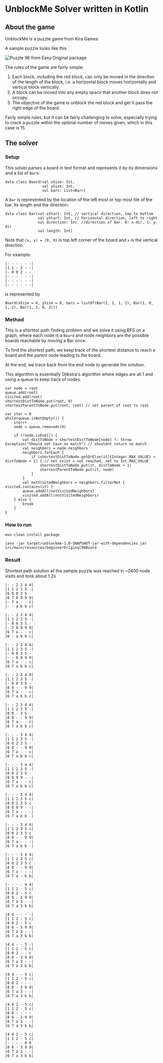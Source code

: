 # UnblockMe Solver written in Kotlin


## About the game
UnblockMe is a puzzle game from Kira Games

A sample puzzle looks like this

![Puzzle 96 from Easy Original package](https://github.com/wayneyu/unblockMeSolver/blob/master/doc/Screenshot_20180726-203231_resized.jpg)

The rules of the game are fairly simple:

1. Each block, including the red block, can only be moved in the direction of the length of the block, i.e. a horizontal block moves horizontally and vertical block vertically.
1. A block can be moved into any empty space that another block does not occupy.
1. The objective of the game is unblock the red block and get it pass the right edge of the board.

Fairly simple rules, but it can be fairly challenging to solve, especially trying to crack a puzzle within the optimal number of moves given, which in this case is 15.


## The solver

### Setup
This solver parses a board in text format and represents it by its dimensions and a list of `Bar`s:
```
data class Board(val xSize: Int,
                 val ySize: Int,
                 val bars: List<Bar>)
```

A `Bar` is represented by the location of the left most or top most tile of the bar, its length and the direction:
```
data class Bar(val xStart: Int, // vertical direction, top to bottom
               val yStart: Int, // horizontal direction, left to right
               val direction: Int, //direction of bar. 0: x-dir, 1: y-dir
               val length: Int)
```
Note that `(x, y) = (0, 0)` is top left corner of the board and `x` is the vertical direction.

For example:
```
|- - - - - -|
|1 1 - 2 - -|
|- 0 0 2 - -
|- - - - - -|
|- - - - - -|
|- - - - - -|
```
is represented by
```
Board(xSize = 6, ySize = 6, bars = listOf(Bar(2, 1, 1, 2), Bar(1, 0, 1, 2), Bar(1, 3, 0, 2)))
```

### Method
This is a shortest path finding problem and we solve it using BFS on a graph, where each node is a `Board` and node neighbors are the possible boards reachable by moving a Bar once.  

To find the shortest path, we keep track of the shortest distance to reach a board and the parent node leading to the board.  

At the end, we trace back from the end node to generate the solution.  

This algorithm is essentially Djikstra's algorithm where edges are all 1 and using a queue to keep track of nodes.  

```
var node = root
queue.add(root)
visited.add(root)
shortestDistToNode.put(root, 0)
shortestParentToNode.put(root, root) // set parent of root to root

var iter = 0
while(queue.isNotEmpty()) {
    iter++
    node = queue.removeAt(0)

    if (!node.isEnd()) {
        val distToNode = shortestDistToNode[node] ?: throw Exception("Should not have no match") // shouldnt return no match
        val neighbors = node.neighbors
        neighbors.forEach {
            if (shortestDistToNode.getOrElse(it){Integer.MAX_VALUE} > distToNode + 1) { // not exist = not reached, set to Int.MAX_VALUE
                shortestDistToNode.put(it, distToNode + 1)
                shortestParentToNode.put(it, node)
            }
        }
        val notVisitedNeighbors = neighbors.filterNot { visited.contains(it) }
        queue.addAll(notVisitedNeighbors)
        visited.addAll(notVisitedNeighbors)
    } else {
        break
    }
}
```

### How to run
```
mvn clean install package
```
```
java -jar target/unblockme-1.0-SNAPSHOT-jar-with-dependencies.jar src/main/resources/beginnerOriginal96Board
```

### Result
Shortest path solution af the sample puzzle was reached in ~2400 node visits and took about 1.2s

```
|- - 2 3 4 4|
|1 1 2 3 5 -|
|6 0 0 3 5 -
|6 7 8 8 9 9|
|- 7 a - - c|
|- - a b b c|
```
```
|- - 2 3 4 4|
|1 1 2 3 5 -|
|- 0 0 3 5 -
|- 7 8 8 9 9|
|6 7 a - - c|
|6 - a b b c|
```
```
|- - 2 3 4 4|
|1 1 2 3 5 -|
|- 0 0 3 5 -
|- - 8 8 9 9|
|6 7 a - - c|
|6 7 a b b c|
```
```
|- - 2 3 4 4|
|1 1 2 3 5 -|
|- 0 0 3 5 -
|8 8 - - 9 9|
|6 7 a - - c|
|6 7 a b b c|
```
```
|- - 2 3 4 4|
|1 1 2 3 5 -|
|0 0 - 3 5 -
|8 8 - - 9 9|
|6 7 a - - c|
|6 7 a b b c|
```
```
|- - - 3 4 4|
|1 1 2 3 5 -|
|0 0 2 3 5 -
|8 8 - - 9 9|
|6 7 a - - c|
|6 7 a b b c|
```
```
|- - - 3 4 4|
|1 1 2 3 5 -|
|0 0 2 3 5 -
|8 8 9 9 - -|
|6 7 a - - c|
|6 7 a b b c|
```
```
|- - - 3 4 4|
|1 1 2 3 5 c|
|0 0 2 3 5 c
|8 8 9 9 - -|
|6 7 a - - -|
|6 7 a b b -|
```
```
|- - - 3 4 4|
|1 1 2 3 5 c|
|0 0 2 3 5 c
|8 8 - - 9 9|
|6 7 a - - -|
|6 7 a b b -|
```
```
|- - - 3 4 4|
|1 1 2 3 5 c|
|0 0 2 3 5 c
|8 8 - - 9 9|
|6 7 a - - -|
|6 7 a - b b|
```
```
|- - - - 4 4|
|1 1 2 - 5 c|
|0 0 2 - 5 c
|8 8 - 3 9 9|
|6 7 a 3 - -|
|6 7 a 3 b b|
```
```
|4 4 - - - -|
|1 1 2 - 5 c|
|0 0 2 - 5 c
|8 8 - 3 9 9|
|6 7 a 3 - -|
|6 7 a 3 b b|
```
```
|4 4 - - 5 -|
|1 1 2 - 5 c|
|0 0 2 - - c
|8 8 - 3 9 9|
|6 7 a 3 - -|
|6 7 a 3 b b|
```
```
|4 4 - - 5 c|
|1 1 2 - 5 c|
|0 0 2 - - -
|8 8 - 3 9 9|
|6 7 a 3 - -|
|6 7 a 3 b b|
```
```
|4 4 2 - 5 c|
|1 1 2 - 5 c|
|0 0 - - - -
|8 8 - 3 9 9|
|6 7 a 3 - -|
|6 7 a 3 b b|
```
```
|4 4 2 - 5 c|
|1 1 2 - 5 c|
|- - - - 0 0
|8 8 - 3 9 9|
|6 7 a 3 - -|
|6 7 a 3 b b|
```
